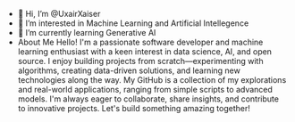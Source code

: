 - 👋 Hi, I’m @UxairXaiser
- 👀 I’m interested in Machine Learning and Artificial Intellegence
- 🌱 I’m currently learning Generative AI
- About Me
Hello! I'm a passionate software developer and machine learning enthusiast with a keen interest in data science, AI, and open source. I enjoy building projects from scratch—experimenting with algorithms, creating data-driven solutions, and learning new technologies along the way. My GitHub is a collection of my explorations and real-world applications, ranging from simple scripts to advanced models. I'm always eager to collaborate, share insights, and contribute to innovative projects. Let's build something amazing together!

<!---
UxairXaiser/UxairXaiser is a ✨ special ✨ repository because its `README.md` (this file) appears on your GitHub profile.
You can click the Preview link to take a look at your changes.
--->
